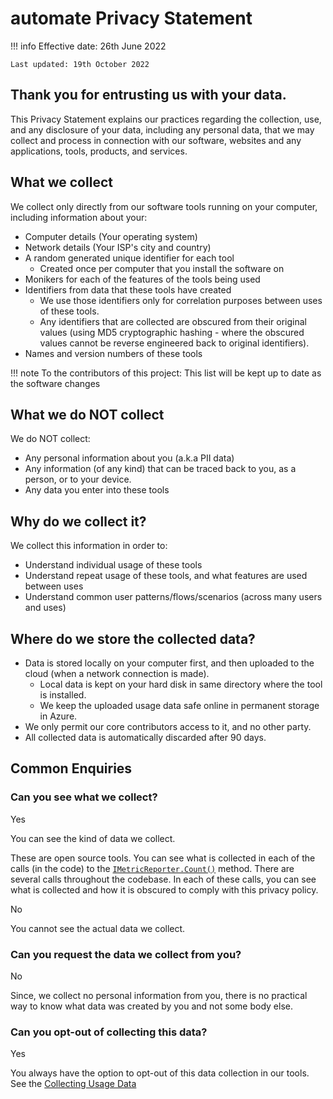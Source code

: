 ﻿# automate Privacy Statement

!!! info
    Effective date: 26th June 2022

    Last updated: 19th October 2022 

## Thank you for entrusting us with your data.

This Privacy Statement explains our practices regarding the collection, use, and any disclosure of your data, including any personal data, that we may collect and process in connection with our software, websites and any applications, tools, products, and services.

## What we collect

We collect only directly from our software tools running on your computer, including information about your:

* Computer details (Your operating system)
* Network details (Your ISP's city and country)
* A random generated unique identifier for each tool
    * Created once per computer that you install the software on
* Monikers for each of the features of the tools being used
* Identifiers from data that these tools have created
    * We use those identifiers only for correlation purposes between uses of these tools. 
    * Any identifiers that are collected are obscured from their original values (using MD5 cryptographic hashing - where the obscured values cannot be reverse engineered back to original identifiers).
* Names and version numbers of these tools

!!! note
    To the contributors of this project: This list will be kept up to date as the software changes

## What we do NOT collect

We do NOT collect:

* Any personal information about you (a.k.a PII data)
* Any information (of any kind) that can be traced back to you, as a person, or to your device.
* Any data you enter into these tools

## Why do we collect it?

We collect this information in order to:

* Understand individual usage of these tools
* Understand repeat usage of these tools, and what features are used between uses
* Understand common user patterns/flows/scenarios (across many users and uses)


## Where do we store the collected data?

* Data is stored locally on your computer first, and then uploaded to the cloud (when a network connection is made).
  * Local data is kept on your hard disk in same directory where the tool is installed.
  * We keep the uploaded usage data safe online in permanent storage in Azure.
* We only permit our core contributors access to it, and no other party.
* All collected data is automatically discarded after 90 days.

## Common Enquiries

### Can you see what we collect?

Yes 

You can see the kind of data we collect. 

These are open source tools. You can see what is collected in each of the calls (in the code) to the [`IMetricReporter.Count()`](https://github.com/jezzsantos/automate/blob/main/src/Core/Common/IRecorder.cs) method. There are several calls throughout the codebase. In each of these calls, you can see what is collected and how it is obscured to comply with this privacy policy. 

No

You cannot see the actual data we collect.

### Can you request the data we collect from you?

No

Since, we collect no personal information from you, there is no practical way to know what data was created by you and not some body else.

### Can you opt-out of collecting this data?

Yes

You always have the option to opt-out of this data collection in our tools. See the [Collecting Usage Data](clioptions.md#collecting-usage-data)
